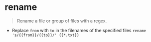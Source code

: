 # rename
> Rename a file or group of files with a regex.

- Replace `from` with `to` in the filenames of the specified files
`rename 's/{{from}}/{{to}}/' {{*.txt}}`
